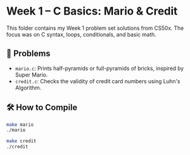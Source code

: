 # Week 1 – C Basics: Mario & Credit

This folder contains my Week 1 problem set solutions from CS50x. The focus was on C syntax, loops, conditionals, and basic math.

## 🧩 Problems

- `mario.c`: Prints half-pyramids or full-pyramids of bricks, inspired by Super Mario.
- `credit.c`: Checks the validity of credit card numbers using Luhn's Algorithm.

## 🛠️ How to Compile

```bash
make mario
./mario

make credit
./credit
